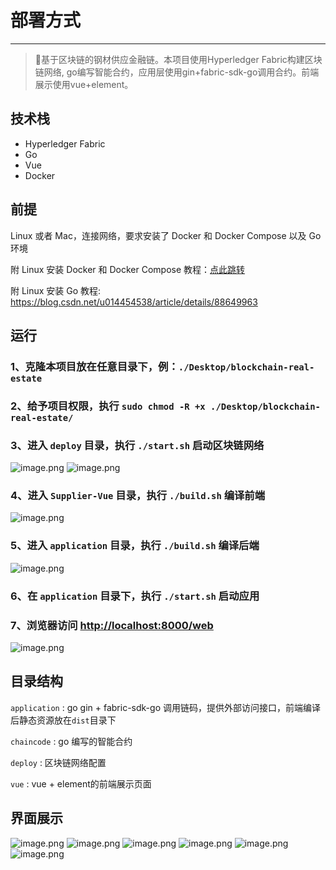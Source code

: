 # 部署方式

---

> 🚀基于区块链的钢材供应金融链。本项目使用Hyperledger Fabric构建区块链网络, go编写智能合约，应用层使用gin+fabric-sdk-go调用合约。前端展示使用vue+element。
## 技术栈

- Hyperledger Fabric
- Go
- Vue
- Docker

## 前提

Linux 或者 Mac，连接网络，要求安装了 Docker 和 Docker Compose 以及 Go 环境

附 Linux 安装 Docker 和 Docker Compose 教程：[点此跳转](/Install.md)

附 Linux 安装 Go 教程: https://blog.csdn.net/u014454538/article/details/88649963

## 运行

### 1、克隆本项目放在任意目录下，例：`./Desktop/blockchain-real-estate`


### 2、给予项目权限，执行 `sudo chmod -R +x ./Desktop/blockchain-real-estate/`

### 3、进入 `deploy` 目录，执行 `./start.sh` 启动区块链网络
![image.png](photo/1.png)
![image.png](photo/2.png)

### 4、进入 `Supplier-Vue` 目录，执行 `./build.sh` 编译前端
![image.png](photo/3.png)

### 5、进入 `application` 目录，执行 `./build.sh` 编译后端
![image.png](photo/4.png)

### 6、在 `application` 目录下，执行 `./start.sh` 启动应用

### 7、浏览器访问 [http://localhost:8000/web](http://localhost:8000/web)
![image.png](photo/5.png)

## 目录结构

`application` : go gin + fabric-sdk-go 调用链码，提供外部访问接口，前端编译后静态资源放在`dist`目录下

`chaincode` : go 编写的智能合约

`deploy` : 区块链网络配置

`vue` : vue + element的前端展示页面

## 界面展示
![image.png](photo/6.png)
![image.png](photo/7.png)
![image.png](photo/8.png)
![image.png](photo/9.png)
![image.png](photo/10.png)
![image.png](photo/11.png)

